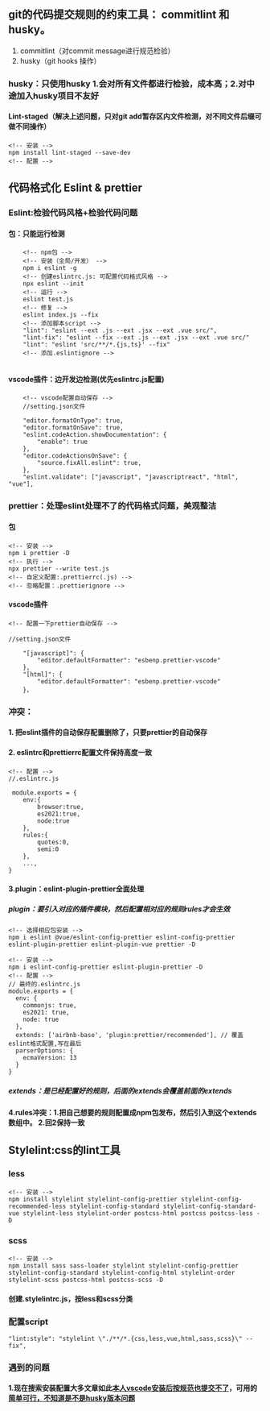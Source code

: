 #
## git的代码提交规则的约束工具： commitlint 和husky。
1. commitlint（对commit message进行规范检验）
2. husky（git hooks 操作）
### husky：只使用husky 1.会对所有文件都进行检验，成本高；2.对中途加入husky项目不友好
#### Lint-staged（解决上述问题，只对git add暂存区内文件检测，对不同文件后缀可做不同操作）
```
<!-- 安装 -->
npm install lint-staged --save-dev
<!-- 配置 -->

```
## 代码格式化 Eslint & prettier
### Eslint:检验代码风格+检验代码问题
#### 包：只能运行检测
```
    <!-- npm包 -->
    <!-- 安装（全局/开发） -->
    npm i eslint -g
    <!-- 创建eslintrc.js: 可配置代码格式风格 -->
    npx eslint --init
    <!-- 运行 -->
    eslint test.js
    <!-- 修复 -->
    eslint index.js --fix
    <!-- 添加脚本script -->
    "lint": "eslint --ext .js --ext .jsx --ext .vue src/",
    "lint-fix": "eslint --fix --ext .js --ext .jsx --ext .vue src/"
    "lint": "eslint 'src/**/*.{js,ts}' --fix"
    <!-- 添加.eslintignore -->
    
```
#### vscode插件：边开发边检测(优先eslintrc.js配置)
```
    <!-- vscode配置自动保存 -->
    //setting.json文件

    "editor.formatOnType": true,
    "editor.formatOnSave": true,
    "eslint.codeAction.showDocumentation": {
        "enable": true
    },
    "editor.codeActionsOnSave": {
        "source.fixAll.eslint": true,
    },
    "eslint.validate": ["javascript", "javascriptreact", "html", "vue"],

```
### prettier：处理eslint处理不了的代码格式问题，美观整洁
#### 包
```
<!-- 安装 -->
npm i prettier -D
<!-- 执行 -->
npx prettier --write test.js
<!-- 自定义配置:.prettierrc(.js) -->
<!-- 忽略配置：.prettierignore -->
```
#### vscode插件
```
<!-- 配置一下prettier自动保存 -->

//setting.json文件

    "[javascript]": {
        "editor.defaultFormatter": "esbenp.prettier-vscode"
    },
    "[html]": {
        "editor.defaultFormatter": "esbenp.prettier-vscode"
    }，
```
### 冲突：
#### 1. 把eslint插件的自动保存配置删除了，只要prettier的自动保存
#### 2. eslintrc和prettierrc配置文件保持高度一致
```
<!-- 配置 -->
//.eslintrc.js
  
 module.exports = {
    env:{
        browser:true,
        es2021:true,
        node:true
    },
    rules:{
        quotes:0,
        semi:0
    },
    ...,
}
```
#### 3.plugin：eslint-plugin-prettier全面处理
##### plugin：要引入对应的插件模块，然后配置相对应的规则rules才会生效
```
<!-- 选择相应包安装 -->
npm i eslint @vue/eslint-config-prettier eslint-config-prettier eslint-plugin-prettier eslint-plugin-vue prettier -D

<!-- 安装 -->
npm i eslint-config-prettier eslint-plugin-prettier -D
<!-- 配置 -->
// 最终的.eslintrc.js
module.exports = {
  env: {
    commonjs: true,
    es2021: true,
    node: true
  },
  extends: ['airbnb-base', 'plugin:prettier/recommended'], // 覆盖eslint格式配置,写在最后
  parserOptions: {
    ecmaVersion: 13
  }
}

```
##### extends：是已经配置好的规则，后面的extends会覆盖前面的extends
#### 4.rules冲突：1.把自己想要的规则配置成npm包发布，然后引入到这个extends数组中。 2.回2保持一致

## Stylelint:css的lint工具
### less
```
<!-- 安装 -->
npm install stylelint stylelint-config-prettier stylelint-config-recommended-less stylelint-config-standard stylelint-config-standard-vue stylelint-less stylelint-order postcss-html postcss postcss-less -D
```
### scss
```
<!-- 安装 -->
npm install sass sass-loader stylelint stylelint-config-prettier stylelint-config-standard stylelint-config-html stylelint-order stylelint-scss postcss-html postcss-scss -D
```
#### 创建.stylelintrc.js，按less和scss分类
### 配置script
```
"lint:style": "stylelint \"./**/*.{css,less,vue,html,sass,scss}\" --fix",
```


### 遇到的问题
#### 1.现在搜索安装配置大多文章如此[本人vscode安装后按规范也提交不了](https://zhuanlan.zhihu.com/p/513741947)，可用的[简单可行，不知道是不是husky版本问题](https://blog.csdn.net/qq_21197033/article/details/128545357)
